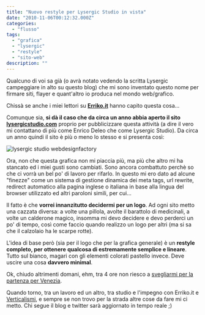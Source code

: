 ```yaml
---
title: "Nuovo restyle per Lysergic Studio in vista"
date: "2010-11-06T00:12:32.000Z"
categories:
  - "flusso"
tags:
  - "grafica"
  - "lysergic"
  - "restyle"
  - "sito-web"
description: ""
---
```


Qualcuno di voi sa già (o avrà notato vedendo la scritta Lysergic campeggiare in alto su questo blog) che mi sono inventato questo nome per firmare siti, flayer e quant'altro io produca nel mondo web/grafico.

Chissà se anche i miei lettori su **[Erriko.it](http://www.erriko.it)** hanno capito questa cosa...

Comunque sia, **si dà il caso che da circa un anno abbia aperto il sito [lysergicstudio.com](http://www.lysergicstudio.com)** proprio per pubblicizzare questa attività (a dire il vero mi contattano di più come Enrico Deleo che come Lysergic Studio). Da circa un anno quindi il sito è più o meno lo stesso e si presenta così:

![](https://enricodeleo.s3.eu-south-1.amazonaws.com/uploads/2010/11/webdesignfactory-1024x942.png "lysergic studio webdesignfactory")

Ora, non che questa grafica non mi piaccia più, ma più che altro mi ha stancato ed i miei gusti sono cambiati. Sono ancora combattuto perchè so che ci vorrà un bel po' di lavoro per rifarlo. In questo mi ero dato ad alcune "finezze" come un sistema di gestione dinamica dei meta tags, url rewrite, redirect automatico alla pagina inglese o italiana in base alla lingua del browser utilizzato ed altri paroloni simili, per cui...

Il fatto è che **vorrei innanzitutto decidermi per un logo**. Ad ogni sito metto una cazzata diversa: a volte una pillola, avolte il barattolo di medicinali, a volte un calderone magico, insomma mi devo decidere e devo perderci un po' di tempo, così come faccio quando realizzo un logo per altri (ma si sa che il calzolaio ha le scarpe rotte).

L'idea di base però (sia per il logo che per la grafica generale) è un **restyle completo, per ottenere** **qualcosa di estremamente semplice e lineare**. Tutto sul bianco, magari con gli elementi colorati pastello invece. Deve uscire una cosa **davvero minimal**.

Ok, chiudo altrimenti domani, ehm, tra 4 ore non riesco a [svegliarmi per la partenza per Venezia](http://blog.enricodeleo.com/biennale-di-venezia-sto-arrivando/).

Quando torno, tra un lavoro ed un altro, tra studio e l'impegno con Erriko.it e [Verticalismi](http://www.verticalismi.it), e sempre se non trovo per la strada altre cose da fare mi ci metto. Chi segue il blog e twitter sarà aggiornato in tempo reale ;)
